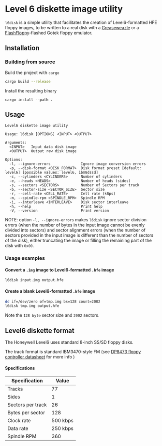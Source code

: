 # Level 6 diskette image utility

`l6disk` is a simple utility that facilitates the creation of Level6-formatted HFE floppy images, to be written to a real disk with a [Greaseweazle](https://github.com/keirf/greaseweazle) or a [FlashFloppy](https://github.com/keirf/flashfloppy)-flashed Gotek floppy emulator.

## Installation

### Building from source

Build the project with `cargo`

```bash
cargo build --release
```

Install the resulting binary

```
cargo install --path .
```

## Usage

```
Level6 diskette image utility

Usage: l6disk [OPTIONS] <INPUT> <OUTPUT>

Arguments:
  <INPUT>   Input data disk image
  <OUTPUT>  Output raw disk image

Options:
  -l, --ignore-errors              Ignore image conversion errors
  -p, --disk-format <DISK_FORMAT>  Disk format preset [default: level6] [possible values: level6, ibm8dssd]
  -c, --cylinders <CYLINDERS>      Number of cylinders
  -e, --heads <HEADS>              Number of heads (sides)
  -s, --sectors <SECTORS>          Number of Sectors per track
  -b, --sector-size <SECTOR_SIZE>  Sector size
  -r, --cell-rate <CELL_RATE>      Cell rate (kBps)
  -m, --spindle-rpm <SPINDLE_RPM>  Spindle RPM
  -i, --interleave <INTERLEAVE>    Disk sector interleave
  -h, --help                       Print help
  -V, --version                    Print version
```

NOTE: option `-l, --ignore-errors` makes `l6disk` ignore sector division errors (when the number of bytes in the input image cannot be evenly divided into sectors) and sector alignment errors (when the number of sectors provided in the input image is different than the number of sectors of the disk), either truncating the image or filling the remaining part of the disk with `0x00`.

### Usage examples

#### Convert a `.img` image to Level6-formatted `.hfe` image

```bash
l6disk input.img output.hfe
```

#### Create a blank Level6-formatted `.hfe` image

```bash
dd if=/dev/zero of=tmp.img bs=128 count=2002
l6disk tmp.img output.hfe
```

Note the `128 byte` sector size and `2002` sectors.

## Level6 diskette format

The Honeywell Level6 uses standard 8-inch SS/SD floppy disks.

The track format is standard IBM3470-style FM (see [DP8473 floppy controller datasheet](https://www.wdj-consulting.com/blog/floppy-lit/DS009384.PDF) for more info )

#### Specifications

| Specification     | Value    |
| ----------------- | -------- |
| Tracks            | 77       |
| Sides             | 1        |
| Sectors per track | 26       |
| Bytes per sector  | 128      |
| Clock rate        | 500 kbps |
| Data rate         | 250 kbps |
| Spindle RPM       | 360      |
